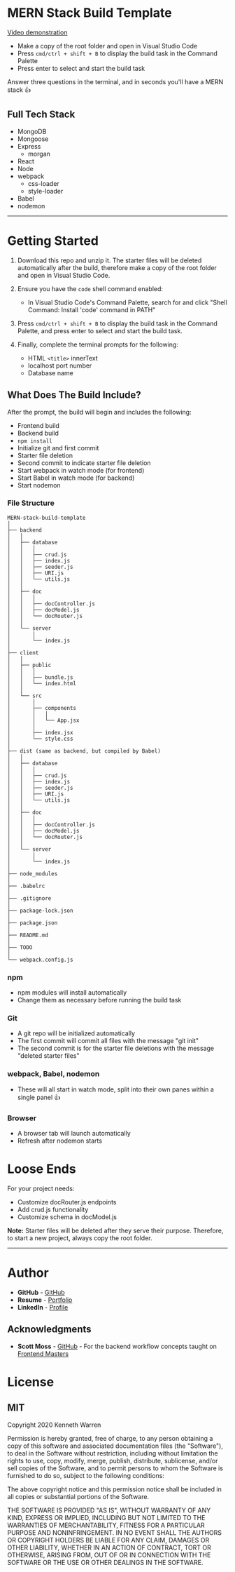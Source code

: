 # **MERN Stack Build Template**

[Video demonstration](https://youtu.be/5m8hULL9mSI)

* Make a copy of the root folder and open in Visual Studio Code
* Press `cmd/ctrl + shift + B` to display the build task in the Command Palette
* Press enter to select and start the build task

Answer three questions in the terminal, and in seconds you'll have a MERN stack 👍

## Full Tech Stack

* MongoDB
* Mongoose
* Express
  * morgan
* React
* Node
* webpack
  * css-loader
  * style-loader
* Babel
* nodemon

***

# **Getting Started**

1. Download this repo and unzip it. The starter files will be deleted automatically after the build, therefore make a copy of the root folder and open in Visual Studio Code.

2. Ensure you have the `code` shell command enabled:
    * In Visual Studio Code's Command Palette, search for and click "Shell Command: Install 'code' command in PATH"

3. Press `cmd/ctrl + shift + B` to display the build task in the Command Palette, and press enter to select and start the build task.

4. Finally, complete the terminal prompts for the following:
    * HTML `<title>` innerText
    * localhost port number
    * Database name

## What Does The Build Include?

After the prompt, the build will begin and includes the following:

* Frontend build
* Backend build
* `npm install`
* Initialize git and first commit
* Starter file deletion
* Second commit to indicate starter file deletion
* Start webpack in watch mode (for frontend)
* Start Babel in watch mode (for backend)
* Start nodemon

### File Structure

```
MERN-stack-build-template
│
├── backend
│   │
│   ├── database
│   │   │
│   │   ├── crud.js
│   │   ├── index.js
│   │   ├── seeder.js
│   │   ├── URI.js
│   │   └── utils.js
│   │
│   ├── doc
│   │   │
│   │   ├── docController.js
│   │   ├── docModel.js
│   │   └── docRouter.js
│   │
│   └── server
│       │
│       └── index.js
│
├── client
│   │
│   ├── public
│   │   │
│   │   ├── bundle.js
│   │   └── index.html
│   │
│   └── src
│       │
│       ├── components
│       │   │
│       │   └── App.jsx
│       │
│       ├── index.jsx
│       └── style.css
│
├── dist (same as backend, but compiled by Babel)
│   │
│   ├── database
│   │   │
│   │   ├── crud.js
│   │   ├── index.js
│   │   ├── seeder.js
│   │   ├── URI.js
│   │   └── utils.js
│   │
│   ├── doc
│   │   │
│   │   ├── docController.js
│   │   ├── docModel.js
│   │   └── docRouter.js
│   │
│   └── server
│       │
│       └── index.js
│
├── node_modules
│
├── .babelrc
│
├── .gitignore
│
├── package-lock.json
│
├── package.json
│
├── README.md
│
├── TODO
│
└── webpack.config.js
```

### npm
* npm modules will install automatically
* Change them as necessary before running the build task

### Git
* A git repo will be initialized automatically
* The first commit will commit all files with the message "git init"
* The second commit is for the starter file deletions with the message "deleted starter files"

### webpack, Babel, nodemon
* These will all start in watch mode, split into their own panes within a single panel 👍

### Browser
* A browser tab will launch automatically
* Refresh after nodemon starts

# **Loose Ends**
For your project needs:
  * Customize docRouter.js endpoints
  * Add crud.js functionality
  * Customize schema in docModel.js

**Note:** Starter files will be deleted after they serve their purpose. Therefore, to start a new project, always copy the root folder.

***

# **Author**

* **GitHub** - [GitHub](https://github.com/WarrenMfg)
* **Resume** - [Portfolio](https://www.kentwarren.dev)
* **LinkedIn** - [Profile](https://www.linkedin.com/in/theartofwarren/)

## Acknowledgments
* **Scott Moss** - [GitHub](https://github.com/Hendrixer) - For the backend workflow concepts taught on [Frontend Masters](https://frontendmasters.com/)

# **License**

## MIT
Copyright 2020 Kenneth Warren

Permission is hereby granted, free of charge, to any person obtaining a copy of this software and associated documentation files (the "Software"), to deal in the Software without restriction, including without limitation the rights to use, copy, modify, merge, publish, distribute, sublicense, and/or sell copies of the Software, and to permit persons to whom the Software is furnished to do so, subject to the following conditions:

The above copyright notice and this permission notice shall be included in all copies or substantial portions of the Software.

THE SOFTWARE IS PROVIDED "AS IS", WITHOUT WARRANTY OF ANY KIND, EXPRESS OR IMPLIED, INCLUDING BUT NOT LIMITED TO THE WARRANTIES OF MERCHANTABILITY, FITNESS FOR A PARTICULAR PURPOSE AND NONINFRINGEMENT. IN NO EVENT SHALL THE AUTHORS OR COPYRIGHT HOLDERS BE LIABLE FOR ANY CLAIM, DAMAGES OR OTHER LIABILITY, WHETHER IN AN ACTION OF CONTRACT, TORT OR OTHERWISE, ARISING FROM, OUT OF OR IN CONNECTION WITH THE SOFTWARE OR THE USE OR OTHER DEALINGS IN THE SOFTWARE.

